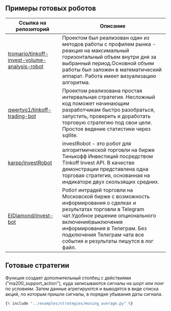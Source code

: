 ## Примеры готовых роботов

| Ссылка на репозиторий                                            | Описание                                                                                                                                                                                                                                                                          |
|------------------------------------------------------------------|-----------------------------------------------------------------------------------------------------------------------------------------------------------------------------------------------------------------------------------------------------------------------------------|
| [tromario/tinkoff-invest-volume-analysis-robot](https://github.com/tromario/tinkoff-invest-volume-analysis-robot) | Проектом был реализован один из методов работы с профилем рынка - реакция на максимальный горизонтальный объем внутри дня за выбранный период.Основной объем работы был заложен в математический аппарат. Работа имеет визуализацию алгоритма.                                    |
| [qwertyo1/tinkoff-trading-bot](https://github.com/tromario/tinkoff-invest-volume-analysis-robot)                 | Проектом реализована простая интервальная стратегия. Несложный код поможет начинающим разработчикам быстро разобраться, запустить, проверить и доработать торговую стратегию под свои цели. Простое ведение статистики через sqllite.                                             |
| [karpp/investRobot](https://github.com/karpp/investRobot)                             | investRobot - это робот для алгоритмической торговли на бирже Тинькофф Инвестиций посредством Tinkoff Invest API. В качестве демонстрации представлена одна торговая стратегия, основанная на индикаторе двух скользящих средних.                                                 |
| [EIDiamond/invest-bot](https://github.com/EIDiamond/invest-bot)                          | Робот интрадей торговли на Московской бирже с возможность информирования о сделках и результатах торговли в Telegram чат.Удобное решение опционального включения\выключения информирования в Телеграм. Без подключения Телеграм чата все события и результаты пишутся в лог файл. |

## Готовые стратегии

Функция создает дополнительный столбец с действиями ("ma200_support_action"), куда записываются сигналы на шорт или лонг по условиям.
Затем данные агрегируются и выводятся в виде списка акций, по которым пришли сигналы, в порядке убывания даты сигнала.
~~~python
{% include "../examples/strategies/moving_average.py" %}
~~~